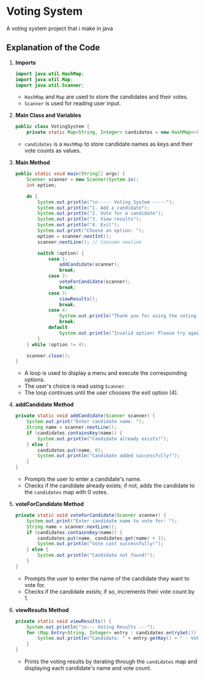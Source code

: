 # Voting System
 A voting system project that i make in java


## Explanation of the Code

1. **Imports**
    ```java
    import java.util.HashMap;
    import java.util.Map;
    import java.util.Scanner;
    ```
    - `HashMap` and `Map` are used to store the candidates and their votes.
    - `Scanner` is used for reading user input.

2. **Main Class and Variables**
    ```java
    public class VotingSystem {
        private static Map<String, Integer> candidates = new HashMap<>();
    ```
    - `candidates` is a `HashMap` to store candidate names as keys and their vote counts as values.

3. **Main Method**
    ```java
    public static void main(String[] args) {
        Scanner scanner = new Scanner(System.in);
        int option;

        do {
            System.out.println("\n----- Voting System -----");
            System.out.println("1. Add a candidate");
            System.out.println("2. Vote for a candidate");
            System.out.println("3. View results");
            System.out.println("4. Exit");
            System.out.print("Choose an option: ");
            option = scanner.nextInt();
            scanner.nextLine(); // Consume newline

            switch (option) {
                case 1:
                    addCandidate(scanner);
                    break;
                case 2:
                    voteForCandidate(scanner);
                    break;
                case 3:
                    viewResults();
                    break;
                case 4:
                    System.out.println("Thank you for using the voting system!");
                    break;
                default:
                    System.out.println("Invalid option! Please try again.");
            }
        } while (option != 4);

        scanner.close();
    }
    ```
    - A loop is used to display a menu and execute the corresponding options.
    - The user's choice is read using `Scanner`.
    - The loop continues until the user chooses the exit option (4).

4. **addCandidate Method**
    ```java
    private static void addCandidate(Scanner scanner) {
        System.out.print("Enter candidate name: ");
        String name = scanner.nextLine();
        if (candidates.containsKey(name)) {
            System.out.println("Candidate already exists!");
        } else {
            candidates.put(name, 0);
            System.out.println("Candidate added successfully!");
        }
    }
    ```
    - Prompts the user to enter a candidate's name.
    - Checks if the candidate already exists; if not, adds the candidate to the `candidates` map with 0 votes.

5. **voteForCandidate Method**
    ```java
    private static void voteForCandidate(Scanner scanner) {
        System.out.print("Enter candidate name to vote for: ");
        String name = scanner.nextLine();
        if (candidates.containsKey(name)) {
            candidates.put(name, candidates.get(name) + 1);
            System.out.println("Vote cast successfully!");
        } else {
            System.out.println("Candidate not found!");
        }
    }
    ```
    - Prompts the user to enter the name of the candidate they want to vote for.
    - Checks if the candidate exists; if so, increments their vote count by 1.

6. **viewResults Method**
    ```java
    private static void viewResults() {
        System.out.println("\n--- Voting Results ---");
        for (Map.Entry<String, Integer> entry : candidates.entrySet()) {
            System.out.println("Candidate: " + entry.getKey() + " - Votes: " + entry.getValue());
        }
    }
    ```
    - Prints the voting results by iterating through the `candidates` map and displaying each candidate's name and vote count.